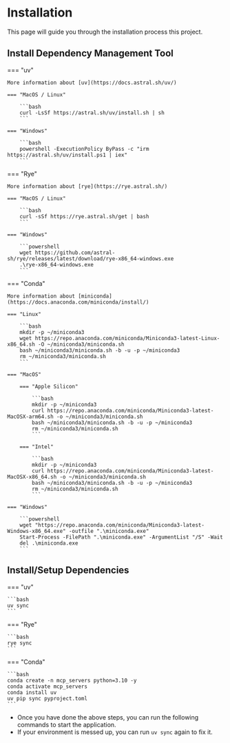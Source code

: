 # Installation

This page will guide you through the installation process this project.

## Install Dependency Management Tool

=== "uv"

    More information about [uv](https://docs.astral.sh/uv/)

    === "MacOS / Linux"

        ```bash
        curl -LsSf https://astral.sh/uv/install.sh | sh
        ```

    === "Windows"

        ```bash
        powershell -ExecutionPolicy ByPass -c "irm https://astral.sh/uv/install.ps1 | iex"
        ```

=== "Rye"

    More information about [rye](https://rye.astral.sh/)

    === "MacOS / Linux"

        ```bash
        curl -sSf https://rye.astral.sh/get | bash
        ```

    === "Windows"

        ```powershell
        wget https://github.com/astral-sh/rye/releases/latest/download/rye-x86_64-windows.exe
        .\rye-x86_64-windows.exe
        ```

=== "Conda"

    More information about [miniconda](https://docs.anaconda.com/miniconda/install/)

    === "Linux"

        ```bash
        mkdir -p ~/miniconda3
        wget https://repo.anaconda.com/miniconda/Miniconda3-latest-Linux-x86_64.sh -O ~/miniconda3/miniconda.sh
        bash ~/miniconda3/miniconda.sh -b -u -p ~/miniconda3
        rm ~/miniconda3/miniconda.sh
        ```

    === "MacOS"

        === "Apple Silicon"

            ```bash
            mkdir -p ~/miniconda3
            curl https://repo.anaconda.com/miniconda/Miniconda3-latest-MacOSX-arm64.sh -o ~/miniconda3/miniconda.sh
            bash ~/miniconda3/miniconda.sh -b -u -p ~/miniconda3
            rm ~/miniconda3/miniconda.sh
            ```

        === "Intel"

            ```bash
            mkdir -p ~/miniconda3
            curl https://repo.anaconda.com/miniconda/Miniconda3-latest-MacOSX-x86_64.sh -o ~/miniconda3/miniconda.sh
            bash ~/miniconda3/miniconda.sh -b -u -p ~/miniconda3
            rm ~/miniconda3/miniconda.sh
            ```

    === "Windows"

        ```powershell
        wget "https://repo.anaconda.com/miniconda/Miniconda3-latest-Windows-x86_64.exe" -outfile ".\miniconda.exe"
        Start-Process -FilePath ".\miniconda.exe" -ArgumentList "/S" -Wait
        del .\miniconda.exe
        ```

## Install/Setup Dependencies

=== "uv"

    ```bash
    uv sync
    ```

=== "Rye"

    ```bash
    rye sync
    ```

=== "Conda"

    ```bash
    conda create -n mcp_servers python=3.10 -y
    conda activate mcp_servers
    conda install uv
    uv pip sync pyproject.toml
    ```

- Once you have done the above steps, you can run the following commands to start the application.
- If your environment is messed up, you can run `uv sync` again to fix it.

